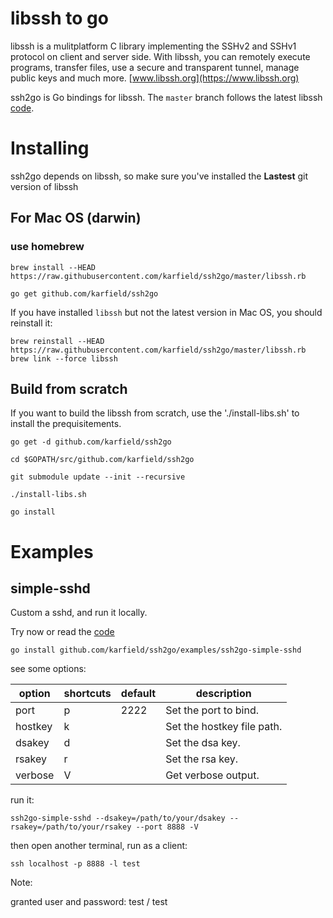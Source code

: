 
# libssh to go

libssh is a mulitplatform C library implementing the SSHv2 and SSHv1 protocol on client and server side. With libssh, you can remotely execute programs, transfer files, use a secure and transparent tunnel, manage public keys and much more. [www.libssh.org](https://www.libssh.org)

ssh2go is Go bindings for libssh. The `master` branch follows the latest libssh [code](https://git.libssh.org/projects/libssh.git). 

# Installing

ssh2go depends on libssh, so make sure you've installed the **Lastest** git version of libssh

## For Mac OS (darwin)

### use homebrew

```
brew install --HEAD https://raw.githubusercontent.com/karfield/ssh2go/master/libssh.rb

go get github.com/karfield/ssh2go
```

If you have installed `libssh` but not the latest version in Mac OS, you should
reinstall it:

```
brew reinstall --HEAD https://raw.githubusercontent.com/karfield/ssh2go/master/libssh.rb
brew link --force libssh
```

## Build from scratch

If you want to build the libssh from scratch, use the './install-libs.sh' to install the prequisitements.

```
go get -d github.com/karfield/ssh2go

cd $GOPATH/src/github.com/karfield/ssh2go

git submodule update --init --recursive

./install-libs.sh

go install
```

# Examples

## simple-sshd

Custom a sshd, and run it locally.

Try now or read the [code](https://github.com/karfield/ssh2go/blob/master/examples/ssh2go-simple-sshd/main.go)

```
go install github.com/karfield/ssh2go/examples/ssh2go-simple-sshd
```

see some options:

| option | shortcuts | default | description |
|---|---|---|---|
| port | p |2222|Set the port to bind.
| hostkey | k ||Set the hostkey file path.
| dsakey | d ||Set the dsa key.
| rsakey | r ||Set the rsa key.
| verbose |V ||Get verbose output.

run it:

```
ssh2go-simple-sshd --dsakey=/path/to/your/dsakey --rsakey=/path/to/your/rsakey --port 8888 -V
```

then open another terminal, run as a client:

```
ssh localhost -p 8888 -l test
```

Note:

granted user and password: test / test

